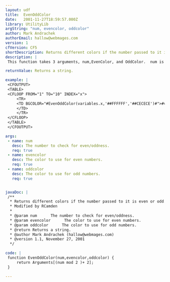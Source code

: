 ```yaml
---
layout: udf
title:  EvenOddColor
date:   2001-11-27T18:59:57.000Z
library: UtilityLib
argString: "num, evencolor, oddcolor"
author: Mark Andrachek
authorEmail: hallow@webmages.com
version: 1
cfVersion: CF5
shortDescription: Returns different colors if the number passed to it is even or odd.
description: |
 This function takes 3 arguments, num,EvenColor, and OddColor.  num is the number you want to return the color for, EvenColor is the color returned if num is even, OddColor is the color returned if num is odd. This can be used to easily alternate table row or even cell colors.

returnValue: Returns a string.

example: |
 <CFOUTPUT>
 <TABLE>
 <CFLOOP FROM="1" TO="10" INDEX="x">
     <TR>
     <TD BGCOLOR="#EvenOddColor(variables.x,'##FFFFFF','##CECECE')#">#variables.x#
     </TD>
     </TR>
 </CFLOOP>
 </TABLE>
 </CFOUTPUT>

args:
 - name: num
   desc: The number to check for even/oddness.
   req: true
 - name: evencolor
   desc: The color to use for even numbers.
   req: true
 - name: oddcolor
   desc: The color to use for odd numbers.
   req: true


javaDoc: |
 /**
  * Returns different colors if the number passed to it is even or odd.
  * Modified by RCamden
  * 
  * @param num      The number to check for even/oddness. 
  * @param evencolor      The color to use for even numbers. 
  * @param oddcolor      The color to use for odd numbers. 
  * @return Returns a string. 
  * @author Mark Andrachek (hallow@webmages.com) 
  * @version 1.1, November 27, 2001 
  */

code: |
 function EvenOddColor(num,evencolor,oddcolor) {
     return Arguments[(num mod 2 )+ 2];
 }

---
```


